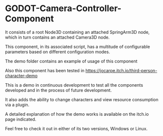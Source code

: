 # GODOT-Camera-Controller-Component

It consists of a root Node3D containing an attached SpringArm3D node, which in turn contains an attached Camera3D node. 

This component, in its associated script, has a multitude of configurable parameters based on different configuration modes.

The demo folder contains an example of usage of this component

Also this component has been tested in https://jocarpe.itch.io/third-person-character-demo

This is a demo in continuous development to test all the components developed and in the process of future development. 

It also adds the ability to change characters and view resource consumption via a plugin. 

A detailed explanation of how the demo works is available on the itch.io page indicated. 

Feel free to check it out in either of its two versions, Windows or Linux.
